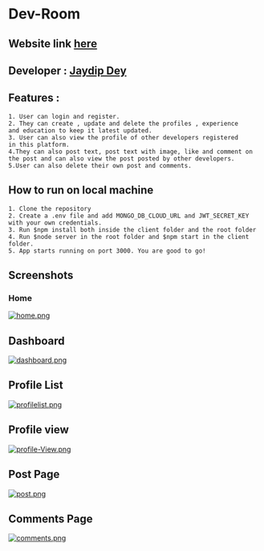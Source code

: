 # Dev-Room

## Website link [here](https://dev-room.netlify.app/)

## Developer : [Jaydip Dey](https://github.com/jaydip1235)

## Features :

    1. User can login and register.
    2. They can create , update and delete the profiles , experience
    and education to keep it latest updated.
    3. User can also view the profile of other developers registered
    in this platform.
    4.They can also post text, post text with image, like and comment on 
    the post and can also view the post posted by other developers.
    5.User can also delete their own post and comments.

## How to run on local machine

    1. Clone the repository
    2. Create a .env file and add MONGO_DB_CLOUD_URL and JWT_SECRET_KEY
    with your own credentials.
    3. Run $npm install both inside the client folder and the root folder
    4. Run $node server in the root folder and $npm start in the client
    folder.
    5. App starts running on port 3000. You are good to go!


## Screenshots
### Home
[![home.png](https://i.postimg.cc/C5YrDfFG/home.png)](https://postimg.cc/sQ6JCxGx)
## Dashboard
[![dashboard.png](https://i.postimg.cc/sXCTdZGk/dashboard.png)](https://postimg.cc/VS4qXvRg)
## Profile List
[![profilelist.png](https://i.postimg.cc/1zrqXgjh/profilelist.png)](https://postimg.cc/cK6H5JWX)
## Profile view
[![profile-View.png](https://i.postimg.cc/7YtXPRTM/profile-View.png)](https://postimg.cc/zVWT007V)
## Post Page
[![post.png](https://i.postimg.cc/vZRgvLRw/post.png)](https://postimg.cc/kBcgJSXT)
## Comments Page
[![comments.png](https://i.postimg.cc/vBmcm0nf/comments.png)](https://postimg.cc/cKVs9MXL)




